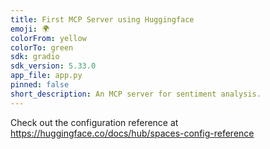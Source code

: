 ```yaml
---
title: First MCP Server using Huggingface
emoji: 🌍
colorFrom: yellow
colorTo: green
sdk: gradio
sdk_version: 5.33.0
app_file: app.py
pinned: false
short_description: An MCP server for sentiment analysis.
---
```


Check out the configuration reference at https://huggingface.co/docs/hub/spaces-config-reference

